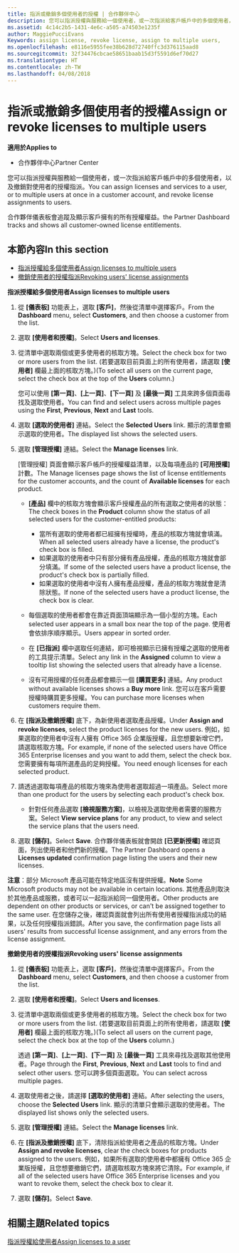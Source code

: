 ```yaml
---
title: 指派或撤銷多個使用者的授權 | 合作夥伴中心
description: 您可以指派授權與服務給一個使用者，或一次指派給客戶帳戶中的多個使用者，以及撤銷對使用者的授權指派。
ms.assetid: 4c14c2b5-1431-4e6c-a505-a74503e1235f
author: MaggiePucciEvans
Keywords: assign license, revoke license, assign to multiple users,
ms.openlocfilehash: e8116e5955fee38b628d72740ffc3d376115aad8
ms.sourcegitcommit: 32f34476cbcae58651baab15d3f5591d6ef70d27
ms.translationtype: HT
ms.contentlocale: zh-TW
ms.lasthandoff: 04/08/2018
---
```

# <a name="assign-or-revoke-licenses-to-multiple-users"></a><span data-ttu-id="ca687-103">指派或撤銷多個使用者的授權</span><span class="sxs-lookup"><span data-stu-id="ca687-103">Assign or revoke licenses to multiple users</span></span>

**<span data-ttu-id="ca687-104">適用於</span><span class="sxs-lookup"><span data-stu-id="ca687-104">Applies to</span></span>**

-  <span data-ttu-id="ca687-105">合作夥伴中心</span><span class="sxs-lookup"><span data-stu-id="ca687-105">Partner Center</span></span>

<span data-ttu-id="ca687-106">您可以指派授權與服務給一個使用者，或一次指派給客戶帳戶中的多個使用者，以及撤銷對使用者的授權指派。</span><span class="sxs-lookup"><span data-stu-id="ca687-106">You can assign licenses and services to a user, or to multiple users at once in a customer account, and revoke license assignments to users.</span></span>

<span data-ttu-id="ca687-107">合作夥伴儀表板會追蹤及顯示客戶擁有的所有授權權益。</span><span class="sxs-lookup"><span data-stu-id="ca687-107">the Partner Dashboard tracks and shows all customer-owned license entitlements.</span></span>

## <a name="in-this-section"></a><span data-ttu-id="ca687-108">本節內容</span><span class="sxs-lookup"><span data-stu-id="ca687-108">In this section</span></span>


-   [<span data-ttu-id="ca687-109">指派授權給多個使用者</span><span class="sxs-lookup"><span data-stu-id="ca687-109">Assign licenses to multiple users</span></span>](#assign-licenses-to-groups)
-   [<span data-ttu-id="ca687-110">撤銷使用者的授權指派</span><span class="sxs-lookup"><span data-stu-id="ca687-110">Revoking users' license assignments</span></span>](#revoking-licenses)

<a href="" id="assign-licenses-to-groups"></a>
<span data-ttu-id="ca687-111">**指派授權給多個使用者**</span><span class="sxs-lookup"><span data-stu-id="ca687-111">**Assign licenses to multiple users**</span></span>

1.  <span data-ttu-id="ca687-112">從 **\[儀表板\]** 功能表上，選取 **\[客戶\]**，然後從清單中選擇客戶。</span><span class="sxs-lookup"><span data-stu-id="ca687-112">From the **Dashboard** menu, select **Customers**, and then choose a customer from the list.</span></span>
2.  <span data-ttu-id="ca687-113">選取 **\[使用者和授權\]**。</span><span class="sxs-lookup"><span data-stu-id="ca687-113">Select **Users and licenses**.</span></span>
3.  <span data-ttu-id="ca687-114">從清單中選取兩個或更多使用者的核取方塊。</span><span class="sxs-lookup"><span data-stu-id="ca687-114">Select the check box for two or more users from the list.</span></span> <span data-ttu-id="ca687-115">(若要選取目前頁面上的所有使用者，請選取 **\[使用者\]** 欄最上面的核取方塊。)</span><span class="sxs-lookup"><span data-stu-id="ca687-115">(To select all users on the current page, select the check box at the top of the **Users** column.)</span></span>

    <span data-ttu-id="ca687-116">您可以使用 **\[第一頁\]**、**\[上一頁\]**、**\[下一頁\]** 及 **\[最後一頁\]** 工具來跨多個頁面尋找及選取使用者。</span><span class="sxs-lookup"><span data-stu-id="ca687-116">You can find and select users across multiple pages using the **First**, **Previous**, **Next** and **Last** tools.</span></span>

4.  <span data-ttu-id="ca687-117">選取 **\[選取的使用者\]** 連結。</span><span class="sxs-lookup"><span data-stu-id="ca687-117">Select the **Selected Users** link.</span></span> <span data-ttu-id="ca687-118">顯示的清單會顯示選取的使用者。</span><span class="sxs-lookup"><span data-stu-id="ca687-118">The displayed list shows the selected users.</span></span>
5.  <span data-ttu-id="ca687-119">選取 **\[管理授權\]** 連結。</span><span class="sxs-lookup"><span data-stu-id="ca687-119">Select the **Manage licenses** link.</span></span>

    <span data-ttu-id="ca687-120">\[管理授權\] 頁面會顯示客戶帳戶的授權權益清單，以及每項產品的 **\[可用授權\]** 計數。</span><span class="sxs-lookup"><span data-stu-id="ca687-120">The Manage licenses page shows the list of license entitlements for the customer accounts, and the count of **Available licenses** for each product.</span></span>

    -   <span data-ttu-id="ca687-121">**\[產品\]** 欄中的核取方塊會顯示客戶授權產品的所有選取之使用者的狀態：</span><span class="sxs-lookup"><span data-stu-id="ca687-121">The check boxes in the **Product** column show the status of all selected users for the customer-entitled products:</span></span>

        -   <span data-ttu-id="ca687-122">當所有選取的使用者都已經擁有授權時，產品的核取方塊就會填滿。</span><span class="sxs-lookup"><span data-stu-id="ca687-122">When all selected users already have a license, the product's check box is filled.</span></span>
        -   <span data-ttu-id="ca687-123">如果選取的使用者中只有部分擁有產品授權，產品的核取方塊就會部分填滿。</span><span class="sxs-lookup"><span data-stu-id="ca687-123">If some of the selected users have a product license, the product's check box is partially filled.</span></span>
        -   <span data-ttu-id="ca687-124">如果選取的使用者中沒有人擁有產品授權，產品的核取方塊就會是清除狀態。</span><span class="sxs-lookup"><span data-stu-id="ca687-124">If none of the selected users have a product license, the check box is clear.</span></span>
    -   <span data-ttu-id="ca687-125">每個選取的使用者都會在靠近頁面頂端顯示為一個小型的方塊。</span><span class="sxs-lookup"><span data-stu-id="ca687-125">Each selected user appears in a small box near the top of the page.</span></span> <span data-ttu-id="ca687-126">使用者會依排序順序顯示。</span><span class="sxs-lookup"><span data-stu-id="ca687-126">Users appear in sorted order.</span></span>

    -   <span data-ttu-id="ca687-127">在 **\[已指派\]** 欄中選取任何連結，即可檢視顯示已擁有授權之選取的使用者的工具提示清單。</span><span class="sxs-lookup"><span data-stu-id="ca687-127">Select any link in the **Assigned** column to view a tooltip list showing the selected users that already have a license.</span></span>

    -   <span data-ttu-id="ca687-128">沒有可用授權的任何產品都會顯示一個 **\[購買更多\]** 連結。</span><span class="sxs-lookup"><span data-stu-id="ca687-128">Any product without available licenses shows a **Buy more** link.</span></span> <span data-ttu-id="ca687-129">您可以在客戶需要授權時購買更多授權。</span><span class="sxs-lookup"><span data-stu-id="ca687-129">You can purchase more licenses when customers require them.</span></span>

6.  <span data-ttu-id="ca687-130">在 **\[指派及撤銷授權\]** 底下，為新使用者選取產品授權。</span><span class="sxs-lookup"><span data-stu-id="ca687-130">Under **Assign and revoke licenses**, select the product licenses for the new users.</span></span> <span data-ttu-id="ca687-131">例如，如果選取的使用者中沒有人擁有 Office 365 企業版授權，且您想要新增它們，請選取核取方塊。</span><span class="sxs-lookup"><span data-stu-id="ca687-131">For example, if none of the selected users have Office 365 Enterprise licenses and you want to add them, select the check box.</span></span> <span data-ttu-id="ca687-132">您需要擁有每項所選產品的足夠授權。</span><span class="sxs-lookup"><span data-stu-id="ca687-132">You need enough licenses for each selected product.</span></span>
7.  <span data-ttu-id="ca687-133">請透過選取每項產品的核取方塊來為使用者選取超過一項產品。</span><span class="sxs-lookup"><span data-stu-id="ca687-133">Select more than one product for the users by selecting each product's check box.</span></span>
    -   <span data-ttu-id="ca687-134">針對任何產品選取 **\[檢視服務方案\]**，以檢視及選取使用者需要的服務方案。</span><span class="sxs-lookup"><span data-stu-id="ca687-134">Select **View service plans** for any product, to view and select the service plans that the users need.</span></span>

8.  <span data-ttu-id="ca687-135">選取 **\[儲存\]**。</span><span class="sxs-lookup"><span data-stu-id="ca687-135">Select **Save**.</span></span> <span data-ttu-id="ca687-136">合作夥伴儀表板就會開啟 **\[已更新授權\]** 確認頁面，列出使用者和他們新的授權。</span><span class="sxs-lookup"><span data-stu-id="ca687-136">The Partner Dashboard opens a **Licenses updated** confirmation page listing the users and their new licenses.</span></span>

<span data-ttu-id="ca687-137">**注意**：部分 Microsoft 產品可能在特定地區沒有提供授權。</span><span class="sxs-lookup"><span data-stu-id="ca687-137">**Note**  Some Microsoft products may not be available in certain locations.</span></span> <span data-ttu-id="ca687-138">其他產品則取決於其他產品或服務，或者可以一起指派給同一個使用者。</span><span class="sxs-lookup"><span data-stu-id="ca687-138">Other products are dependent on other products or services, or can't be assigned together to the same user.</span></span> <span data-ttu-id="ca687-139">在您儲存之後，確認頁面就會列出所有使用者授權指派成功的結果，以及任何授權指派錯誤。</span><span class="sxs-lookup"><span data-stu-id="ca687-139">After you save, the confirmation page lists all users' results from successful license assignment, and any errors from the license assignment.</span></span>

 

<a href="" id="revoking-licenses"></a>
<span data-ttu-id="ca687-140">**撤銷使用者的授權指派**</span><span class="sxs-lookup"><span data-stu-id="ca687-140">**Revoking users' license assignments**</span></span>

1.  <span data-ttu-id="ca687-141">從 **\[儀表板\]** 功能表上，選取 **\[客戶\]**，然後從清單中選擇客戶。</span><span class="sxs-lookup"><span data-stu-id="ca687-141">From the **Dashboard** menu, select **Customers**, and then choose a customer from the list.</span></span>
2.  <span data-ttu-id="ca687-142">選取 **\[使用者和授權\]**。</span><span class="sxs-lookup"><span data-stu-id="ca687-142">Select **Users and licenses**.</span></span>
3.  <span data-ttu-id="ca687-143">從清單中選取兩個或更多使用者的核取方塊。</span><span class="sxs-lookup"><span data-stu-id="ca687-143">Select the check box for two or more users from the list.</span></span> <span data-ttu-id="ca687-144">(若要選取目前頁面上的所有使用者，請選取 **\[使用者\]** 欄最上面的核取方塊。)</span><span class="sxs-lookup"><span data-stu-id="ca687-144">(To select all users on the current page, select the check box at the top of the **Users** column.)</span></span>

    <span data-ttu-id="ca687-145">透過 **\[第一頁\]**、**\[上一頁\]**、**\[下一頁\]** 及 **\[最後一頁\]** 工具來尋找及選取其他使用者。</span><span class="sxs-lookup"><span data-stu-id="ca687-145">Page through the **First**, **Previous**, **Next** and **Last** tools to find and select other users.</span></span> <span data-ttu-id="ca687-146">您可以跨多個頁面選取。</span><span class="sxs-lookup"><span data-stu-id="ca687-146">You can select across multiple pages.</span></span>

4.  <span data-ttu-id="ca687-147">選取使用者之後，請選擇 **\[選取的使用者\]** 連結。</span><span class="sxs-lookup"><span data-stu-id="ca687-147">After selecting the users, choose the **Selected Users** link.</span></span> <span data-ttu-id="ca687-148">顯示的清單只會顯示選取的使用者。</span><span class="sxs-lookup"><span data-stu-id="ca687-148">The displayed list shows only the selected users.</span></span>
5.  <span data-ttu-id="ca687-149">選取 **\[管理授權\]** 連結。</span><span class="sxs-lookup"><span data-stu-id="ca687-149">Select the **Manage licenses** link.</span></span>
6.  <span data-ttu-id="ca687-150">在 **\[指派及撤銷授權\]** 底下，清除指派給使用者之產品的核取方塊。</span><span class="sxs-lookup"><span data-stu-id="ca687-150">Under **Assign and revoke licenses**, clear the check boxes for products assigned to the users.</span></span> <span data-ttu-id="ca687-151">例如，如果所有選取的使用者中都擁有 Office 365 企業版授權，且您想要撤銷它們，請選取核取方塊來將它清除。</span><span class="sxs-lookup"><span data-stu-id="ca687-151">For example, if all of the selected users have Office 365 Enterprise licenses and you want to revoke them, select the check box to clear it.</span></span>
7.  <span data-ttu-id="ca687-152">選取 **\[儲存\]**。</span><span class="sxs-lookup"><span data-stu-id="ca687-152">Select **Save**.</span></span>

## <a name="related-topics"></a><span data-ttu-id="ca687-153">相關主題</span><span class="sxs-lookup"><span data-stu-id="ca687-153">Related topics</span></span>


[<span data-ttu-id="ca687-154">指派授權給使用者</span><span class="sxs-lookup"><span data-stu-id="ca687-154">Assign licenses to a user</span></span>](assign-licenses-to-users.md)

 

 



